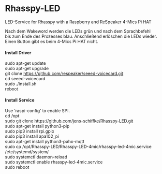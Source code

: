 
# Rhasspy-LED
LED-Service for Rhasspy with a Raspberry and ReSpeaker 4-Mics Pi HAT  
  
  Nach dem Wakeword werden die LEDs grün und nach dem Sprachbefehl bis zum Ende des Prozesses blau. Anschließend erlöschen die LEDs wieder.
  Einen Button gibt es beim 4-Mics Pi HAT nicht.

#### Install Driver  
sudo apt-get update  
sudo apt-get upgrade  
git clone https://github.com/respeaker/seeed-voicecard.git  
cd seeed-voicecard  
sudo ./install.sh  
reboot  

#### Install Service  
Use 'raspi-config' to enable SPI.  
cd /opt  
sudo git clone https://github.com/jens-schiffke/Rhasspy-LED.git  
sudo apt-get install python3-pip  
sudo pip3 install rpi.gpio  
sudo pip3 install apa102_pi  
sudo apt-get install python3-paho-mqtt  
sudo cp /opt/Rhasspy-LED/Rhasspy-LED-4mic/rhasspy-led-4mic.service /etc/systemd/system/  
sudo systemctl daemon-reload  
sudo systemctl enable rhasspy-led-4mic.service  
sudo reboot  

